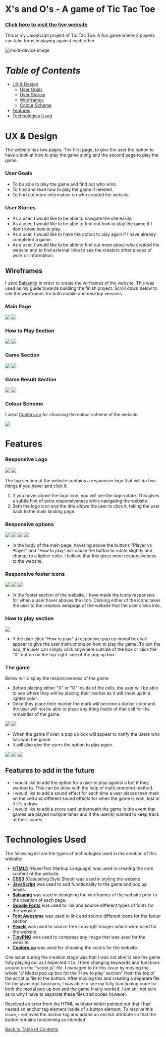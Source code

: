 # X's and O's - A game of Tic Tac Toe

### **[Click here to visit the live website](https://mark-o-s.github.io/Xs-and-Os/)**

This is my JavaScript project of Tic Tac Toe. A fun game where 2 players can take turns in playing against each other.

![multi-device image](assets/images/device-views.jpg)

<!-- Table of Contents start -->

# *Table of Contents*
- [UX & Design](#ux--design)
    - [User Goals](#user-goals)
    - [User Stories](#user-stories)
    - [Wireframes](#wireframes)
    - [Colour Scheme](#colour-scheme)
- [Features](#features)
- [Technologies Used](#technologies-used)   

<!-- Table of Contents finish -->

# UX & Design
The website has two pages. The first page, to give the user the option to have a look at how to play the game along and the second page to play the game.

### User Goals
- To be able to play the game and find out who wins.
- To find and read how to play the game if needed.
- To find out more information on who created the website.

### User Stories
- As a user, I would like to be able to navigate the site easily.
- As a user, I would like to be able to find out how to play the game if I don't know how to play.
- As a user, I would like to have the option to play again if I have already completed a game.
- As a user, I would like to be able to find out more about who created the website and to find external links to see the creators other pieces of work or information.

## Wireframes

I used [Balsamiq](https://balsamiq.com/wireframes/) in order to create the wirframes of the website. This was used as my guide towards building the finish project. Scroll down below to see the wireframes for both mobile and desktop versions.

### Main Page

<img src="assets/images/wireframes/desktop-wf-1.jpg">
<img src="assets/images/wireframes/mobile-wf-1.jpg">

### How to Play Section

<img src="assets/images/wireframes/desktop-wf-2.jpg">
<img src="assets/images/wireframes/mobile-wf-2.jpg">

### Game Section

<img src="assets/images/wireframes/desktop-wf-3.jpg">
<img src="assets/images/wireframes/mobile-wf-3.jpg">

### Game Result Section

<img src="assets/images/wireframes/desktop-wf-4.jpg">
<img src="assets/images/wireframes/mobile-wf-4.jpg">

### Colour Scheme
I used [Coolors.co](https://coolors.co/000000-ffffff-4fc3f7-e53935-f44336-43a047-4caf50) for choosing the colour scheme of the website.

<img src="assets/images/color-scheme.jpg">

# Features

 ### Responsive Logo

<img src="assets/images/logo-responsiveness-1.jpg">
<img src="assets/images/logo-responsiveness-2.jpg">

The top section of the website contains a responsive logo that will do two things if you hover and click it:
1. If you hover above the logo icon, you will see the logo rotate. This gives a subtle hint of extra responsiveness while navigating the website.
2. Both the logo icon and the title allows the user to click it, taking the user back to the main landing page.

### Responsive options

<img src="assets/images/pvp-responsiveness-1.jpg">
<img src="assets/images/pvp-responsiveness-2.jpg">

<img src="assets/images/how-to-responsiveness-1.jpg">
<img src="assets/images/how-to-responsiveness-2.jpg">

- In the body of the main page, hovering above the buttons "Player vs Player" and "How to play" will cause the button to rotate slightly and change to a lighter color. I believe that this gives more responsiveness to the website.

### Responsive footer icons

<img src="assets/images/footer-no-hover.jpg">
<img src="assets/images/hover-over-github.jpg">
<img src="assets/images/hover-over-linkedin.jpg">

- In the footer section of the website, I have made the icons responsive for when a user hover aboves the icon. Clicking either of the icons takes the user to the creators webpage of the website that the user clicks into.

### How to play section

<img src="assets/images/how-to-play.jpg">

- If the user click "How to play" a responsive pop up modal box will appear to give the user instructions on how to play the game. To exit the box, the user can simply click anywhere outside of the box or click the "X" button on the top-right side of the pop up box.

### The game
Below will display the responsiveness of the game:
- Before placing either "X" or "O" inside of the cells, the user will be able to see where they will be placing their marker as it will show up in a lighter color.
- Once they place their marker the mark will become a darker color and the user will not be able to place any thing inside of that cell for the remainder of the game.

<img src="assets/images/hover-x.jpg">
<img src="assets/images/place-x.jpg">

- When the game if over, a pop up box will appear to notify the users who has won the game.
- It will also give the users the option to play again.

<img src="assets/images/x-win.jpg">
<img src="assets/images/o-win.jpg">
<img src="assets/images/player-draw.jpg">

## Features to add in the future
- I would like to add the option for a user to play against a bot if they wanted to. This can be done with the help of math.random() method.
- I would like to add a sound effect for each time a user places their mark on the cell and different sound effects for when the game is won, lost or if it's a draw.
- I would like to add a score card underneath the game in the event that games are played multiple times and if the user(s) wanted to keep track of their scores.

# Technologies Used
The following list are the types of technologies used in the creation of this website:
- **[HTML5](https://en.wikipedia.org/wiki/HTML5)** (HyperText Markup Language) was used in creating the core content of the website.
- **[CSS3](https://en.wikipedia.org/wiki/CSS)** (Cascading Style Sheet) was used in styling the website.
- **[JavaScript](https://en.wikipedia.org/wiki/JavaScript)** was used to add functionality to the game and pop up boxes.
- **[Balsamiq](https://balsamiq.com/wireframes/)** was used in designing the wireframes of the website prior to the creation of each page.
- **[Google Fonts](https://fonts.google.com/)** was used to link and source different types of fonts for the website.
- **[Font Awesome](https://fontawesome.com/)** was used to link and source different icons for the footer section.
- **[Pexels](https://www.pexels.com/)** was used to source free copyright images which were used for the website.
- **[TinyPNG](https://tinypng.com/)** was used to compress any image that was used for the website.
- **[Coolors.co](https://coolors.co/000000-ffffff-4fc3f7-e53935-f44336-43a047-4caf50)** was used for choosing the colors for the website.

One issue during the creation stage was that I was not able to see the game fully playing out as I expected it to. I tried changing keywords and functions around on the "script.js" file.
I managed to fix this issue by moving the whole "// Modal pop up box for the 'How to play' section" from the top of the script.js file to the bottom. After moving this and creating a separate file for the javascript functions, I was able to see my fully functioning code for both the modal pop up box and the game finally worked.
I am still not sure as to why I have to separate these files and codes however.

Resolved an error from the HTML validator which pointed out that I had nested an anchor tag element inside of a button element. 
To resolve this issue, i removed the anchor tag and added an onclick attribute so that the button remains functioning as intended

[Back to Table of Contents]()